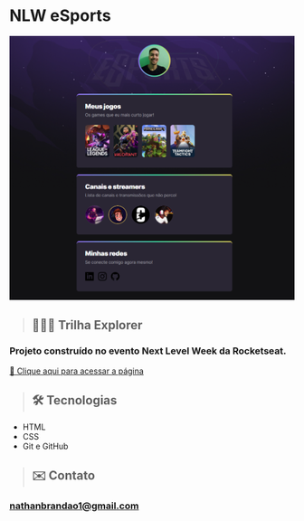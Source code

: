 # NLW eSports

![preview](./assets/preview.png)

>## 👨🏻‍💻 Trilha Explorer

### Projeto construído no evento Next Level Week da Rocketseat.

[🔗 Clique aqui para acessar a página](https://nathanmarques2001.github.io/NLW-Esports/)

>## 🛠 Tecnologias

- HTML
- CSS
- Git e GitHub

>## ✉️ Contato

### nathanbrandao1@gmail.com
